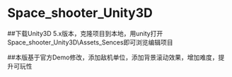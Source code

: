 # Space_shooter_Unity3D

##下载Unity3D 5.x版本，克隆项目到本地，用unity打开Space_shooter_Unity3D\Assets\_Sences即可浏览编辑项目

##本版基于官方Demo修改，添加敌机单位，添加背景滚动效果，增加难度，提升可玩性
